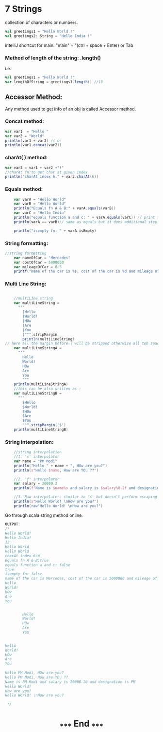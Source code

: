 # 7 Strings
collection of characters or numbers.
```scala
val greetings1 = "Hello World !"
val greetings2: String = "Hello India !"
```
intelliJ shortcut for main: "main" + "(ctrl + space + Enter) or Tab <br>
### Method of length of the string: .length() <br>
i.e.
```scala
val greetings1 = "Hello World !"
var lengthOfString = greetings1.length() //13
```

## Accessor Method:
Any method used to get info of an obj is called Accessor method.<br>

### Concat method:
```scala
var var1  = "Hello "
var var2 = "World"
println(var1 + var2) // or
println(var1.concat(var2))
```

### charAt( ) method:
```scala
var var3 = var1 + var2 +"!"
//charAt fn:to get char at given index
println("charAt index 6:" + var3.charAt(6))
```
### Equals method:
```scala
    var varA = "Hello World"
    var varB = "Hello World"
    println("Equals fn A & B:" + varA.equals(varB))
    var varC = "Hello India"
    println("equals function a and c: " + varA.equals(varC)) // print true if both strings have same content
    println(varA == varB)// same as equals but it does additional step. It first check varA and varB arenot null.

    println("isempty fn: " + varA.isEmpty)
```

### String formatting:
```scala
//string formatting
    var nameOfCar = "Mercedes"
    var costOfCar = 5000000
    var mileageOfCar = 8.5
    printf("name of the car is %s, cost of the car is %d and mileage of the car is %f", nameOfCar, costOfCar, mileageOfCar)
```

### Multi Line String:
```scala

    //multiLIne string
    var multiLineString =
      """
        |Hello
        |World!
        |HOw
        |Are
        |You
        |""".stripMargin
        println(multiLineString)
// here all the margin before | will be stripped otherwise all teh spaces will be printing as in below case.
    var multiLineStringA =
      """
        Hello
        World!
        HOw
        Are
        You
        """
    println(multiLineStringA)
    //this can be also written as :
    var multiLineStringB =
      """
        $Hello
        $World!
        $HOw
        $Are
        $You
        """.stripMargin('$')
    println(multiLineStringB)
```

### String interpolation:
```scala
    //string interpolation
    //1. 's' interpolator
    var name = "PM Modi"
    println("Hello " + name + ", HOw are you?")
    println(s"Hello $name, How are YOu ??")

    //2. 'f' interpolator
    var salary = 20000.2
    println(f"Name is $name%s and salary is $salary%8.2f and designation is PM")

    //3. Raw interpolater: similar to 's' but doesn't perform escaping -\n \t
    println(s"Hello World! \nHow are you?")
    println(raw"Hello World! \nHow are you?")

```

Go through scala string method online.
```scala
OUTPUT:
/*
Hello World!
Hello India!
12
Hello World
Hello World
charAt index 6:W
Equals fn A & B:true
equals function a and c: false
true
isempty fn: false
name of the car is Mercedes, cost of the car is 5000000 and mileage of the car is 8.500000
Hello
World!
HOw
Are
You


        Hello
        World!
        HOw
        Are
        You
        

Hello
World!
HOw
Are
You
        
Hello PM Modi, HOw are you?
Hello PM Modi, How are YOu ??
Name is PM Modi and salary is 20000.20 and designation is PM
Hello World! 
How are you?
Hello World! \nHow are you?

 */
```

<h1 align="center"><sub>***</sub> End <sub>***</sub></h1>